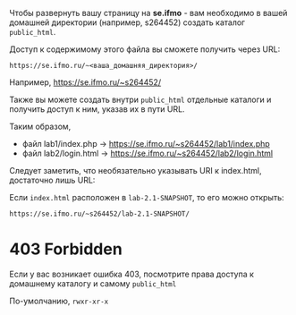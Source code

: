 Чтобы развернуть вашу страницу на **se.ifmo** - вам необходимо в вашей домашней директории (например, s264452) создать каталог `public_html`.

Доступ к содержимому этого файла вы сможете получить через URL:
```
https://se.ifmo.ru/~<ваша_домашняя_директория>/
```

Например, https://se.ifmo.ru/~s264452/

Также вы можете создать внутри `public_html` отдельные каталоги и получить доступ к ним, указав их в пути URL.

Таким образом,
* файл lab1/index.php -> https://se.ifmo.ru/~s264452/lab1/index.php
* файл lab2/login.html -> https://se.ifmo.ru/~s264452/lab2/login.html

Следует заметить, что необязательно указывать URI к index.html, достаточно лишь URL:

Если `index.html` расположен в `lab-2.1-SNAPSHOT`, то его можно открыть:
```
https://se.ifmo.ru/~s264452/lab-2.1-SNAPSHOT/
```

# 403 Forbidden

Если у вас возникает ошибка 403, посмотрите права доступа к домашнему каталогу и самому `public_html`

По-умолчанию, `rwxr-xr-x`
